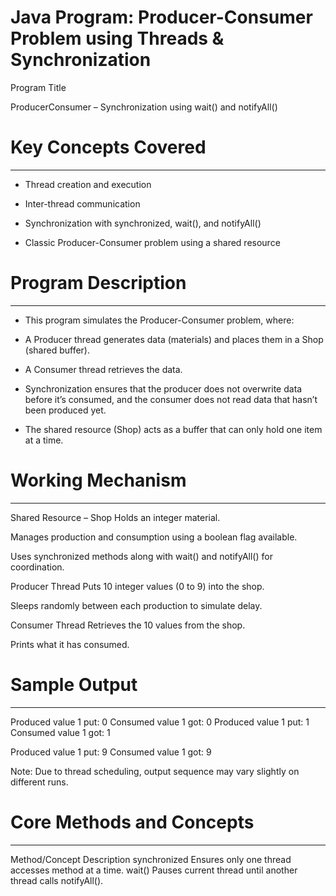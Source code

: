 # Java Program: Producer-Consumer Problem using Threads & Synchronization

Program Title

ProducerConsumer – Synchronization using wait() and notifyAll()



# Key Concepts Covered
----------------------
* Thread creation and execution

* Inter-thread communication

* Synchronization with synchronized, wait(), and notifyAll()

* Classic Producer-Consumer problem using a shared resource



# Program Description
---------------------
* This program simulates the Producer-Consumer problem, where:

* A Producer thread generates data (materials) and places them in a Shop (shared buffer).

* A Consumer thread retrieves the data.

* Synchronization ensures that the producer does not overwrite data before it’s consumed, and the consumer does not read data that hasn’t been produced yet.

* The shared resource (Shop) acts as a buffer that can only hold one item at a time.



# Working Mechanism
-------------------
Shared Resource – Shop
Holds an integer material.

Manages production and consumption using a boolean flag available.

Uses synchronized methods along with wait() and notifyAll() for coordination.

Producer Thread
Puts 10 integer values (0 to 9) into the shop.

Sleeps randomly between each production to simulate delay.

Consumer Thread
Retrieves the 10 values from the shop.

Prints what it has consumed.



# Sample Output
---------------
Produced value 1 put: 0
Consumed value 1 got: 0
Produced value 1 put: 1
Consumed value 1 got: 1

Produced value 1 put: 9
Consumed value 1 got: 9

Note: Due to thread scheduling, output sequence may vary slightly on different runs.



# Core Methods and Concepts
---------------------------
Method/Concept	Description
synchronized	Ensures only one thread accesses method at a time.
wait()	Pauses current thread until another thread calls notifyAll().
